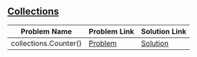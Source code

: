 ## [Collections](https://www.hackerrank.com/domains/python/py-collections)

Problem Name|Problem Link|Solution Link
---|---|---
collections.Counter()|[Problem](https://www.hackerrank.com/challenges/collections-counter/problem)|[Solution](/collections-counter.py)
